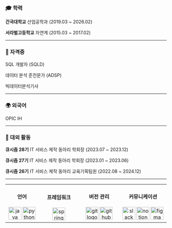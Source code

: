 
### 🎓 학력

**건국대학교** 산업공학과 (2019.03 ~ 2026.02)

**서라벌고등학교** 자연계 (2015.03 ~ 2017.02)  




---




### 🏅 자격증

SQL 개발자 (SQLD)  

데이터 분석 준전문가 (ADSP)

빅데이터분석기사


---




### 🌍 외국어

OPIC IH




---




### 📌 대외 활동

**큐시즘 28기** IT 서비스 제작 동아리 학회장 (2023.07 ~ 2023.12)  

**큐시즘 27기** IT 서비스 제작 동아리 학회장 (2023.01 ~ 2023.06)  

**큐시즘 26기** IT 서비스 제작 동아리 교육기획팀원 (2022.08 ~ 2024.12)  




---

<table>
  <tr>
    <td align="center" width="150">
      <h4>언어</h4>
      <img src="https://cdn.jsdelivr.net/gh/devicons/devicon/icons/java/java-original.svg" height="40" alt="java logo"/>
      <img src="https://cdn.jsdelivr.net/gh/devicons/devicon/icons/python/python-original.svg" height="40" alt="python logo"/>
    </td>
    <td align="center" width="200">
      <h4>프레임워크</h4>
      <img src="https://cdn.jsdelivr.net/gh/devicons/devicon/icons/spring/spring-original.svg" height="40" alt="spring logo"/>
    </td>
    <td align="center" width="200">
      <h4>버전 관리</h4>
      <img src="https://cdn.jsdelivr.net/gh/devicons/devicon/icons/git/git-original.svg" height="40" alt="git logo"/>
      <img src="https://skillicons.dev/icons?i=github" height="40" alt="github logo"/>
    </td>
    <td align="center" width="250">
      <h4>커뮤니케이션</h4>
      <img src="https://cdn.jsdelivr.net/gh/devicons/devicon/icons/slack/slack-original.svg" height="40" alt="slack logo"/>
      <img src="https://cdn.jsdelivr.net/gh/devicons/devicon/icons/notion/notion-original.svg" height="40" alt="notion logo"/>
      <img src="https://cdn.jsdelivr.net/gh/devicons/devicon/icons/figma/figma-original.svg" height="40" alt="figma logo"/>
    </td>
  </tr>
</table>

